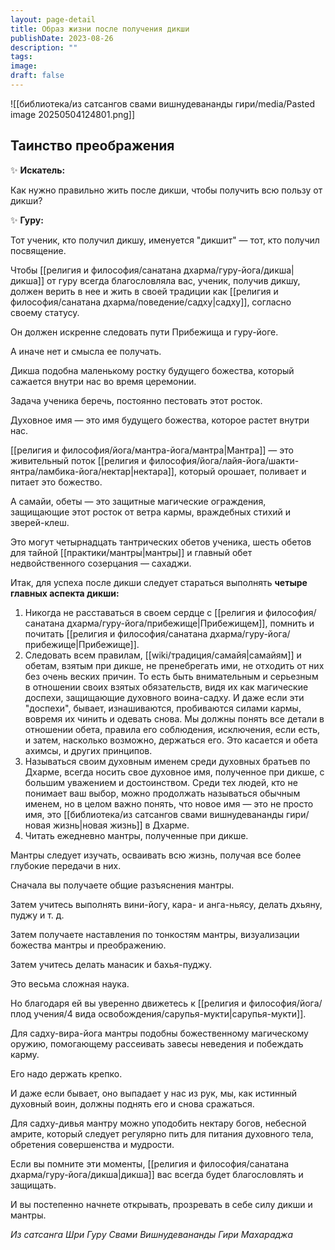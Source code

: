 ```yaml
---
layout: page-detail
title: Образ жизни после получения дикши
publishDate: 2023-08-26
description: ""
tags: 
image: 
draft: false
---
```

![[библиотека/из сатсангов свами вишнудевананды гири/media/Pasted image 20250504124801.png]]
## **Таинство преображения** 
 ✨ **Искатель:** 

 Как нужно правильно жить после дикши, чтобы получить всю пользу от дикши?

  
 ✨ **Гуру:** 

 Тот ученик, кто получил дикшу, именуется "дикшит" — тот, кто получил посвящение.

 Чтобы [[религия и философия/санатана дхарма/гуру-йога/дикша|дикша]] от гуру всегда благословляла вас, ученик, получив дикшу, должен верить в нее и жить в своей традиции как [[религия и философия/санатана дхарма/поведение/садху|садху]], согласно своему статусу.

 Он должен искренне следовать пути Прибежища и гуру-йоге.

 А иначе нет и смысла ее получать.

 Дикша подобна маленькому ростку будущего божества, который сажается внутри нас во время церемонии.

 Задача ученика беречь, постоянно пестовать этот росток.

 Духовное имя — это имя будущего божества, которое растет внутри нас.

 [[религия и философия/йога/мантра-йога/мантра|Мантра]] — это живительный поток [[религия и философия/йога/лайя-йога/шакти-янтра/ламбика-йога/нектар|нектара]], который орошает, поливает и питает это божество.

 А самайи, обеты — это защитные магические ограждения, защищающие этот росток от ветра кармы, враждебных стихий и зверей-клеш.

 Это могут четырнадцать тантрических обетов ученика, шесть обетов для тайной [[практики/мантры|мантры]] и главный обет недвойственного созерцания — сахаджи.

  
 Итак, для успеха после дикши следует стараться выполнять **четыре главных аспекта дикши:** 

1. Никогда не расставаться в своем сердце с [[религия и философия/санатана дхарма/гуру-йога/прибежище|Прибежищем]], помнить и почитать [[религия и философия/санатана дхарма/гуру-йога/прибежище|Прибежище]].
2. Следовать всем правилам, [[wiki/традиция/самайя|самайям]] и обетам, взятым при дикше, не пренебрегать ими, не отходить от них без очень веских причин. То есть быть внимательным и серьезным в отношении своих взятых обязательств, видя их как магические доспехи, защищающие духовного воина-садху. И даже если эти "доспехи", бывает, изнашиваются, пробиваются силами кармы, вовремя их чинить и одевать снова. Мы должны понять все детали в отношении обета, правила его соблюдения, исключения, если есть, и затем, насколько возможно, держаться его. Это касается и обета ахимсы, и других принципов.
3. Называться своим духовным именем среди духовных братьев по Дхарме, всегда носить свое духовное имя, полученное при дикше, с большим уважением и достоинством. Среди тех людей, кто не понимает ваш выбор, можно продолжать называться обычным именем, но в целом важно понять, что новое имя — это не просто имя, это [[библиотека/из сатсангов свами вишнудевананды гири/новая жизнь|новая жизнь]] в Дхарме.
4. Читать ежедневно мантры, полученные при дикше.

 Мантры следует изучать, осваивать всю жизнь, получая все более глубокие передачи в них.

 Сначала вы получаете общие разъяснения мантры.

 Затем учитесь выполнять вини-йогу, кара- и анга-ньясу, делать дхьяну, пуджу и т. д.

 Затем получаете наставления по тонкостям мантры, визуализации божества мантры и преображению.

 Затем учитесь делать манасик и бахья-пуджу.

 Это весьма сложная наука.

 Но благодаря ей вы уверенно движетесь к [[религия и философия/йога/плод учения/4 вида освобождения/сарупья-мукти|сарупья-мукти]].

  
 Для садху-вира-йога мантры подобны божественному магическому оружию, помогающему рассеивать завесы неведения и побеждать карму.

 Его надо держать крепко.

 И даже если бывает, оно выпадает у нас из рук, мы, как истинный духовный воин, должны поднять его и снова сражаться.

 Для садху-дивья мантру можно уподобить нектару богов, небесной амрите, который следует регулярно пить для питания духовного тела, обретения совершенства и мудрости.

  
 Если вы помните эти моменты, [[религия и философия/санатана дхарма/гуру-йога/дикша|дикша]] вас всегда будет благословлять и защищать.

 И вы постепенно начнете открывать, прозревать в себе силу дикши и мантры.

*Из сатсанга Шри Гуру Свами Вишнудевананды Гири Махараджа*
